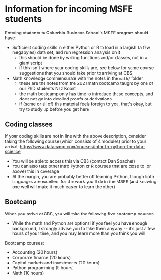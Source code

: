# Information for incoming MSFE students
Entering students to Columbia Business School's MSFE program should have:
* Sufficient coding skills in either Python or R to load in a largish (a few megabytes) data set, and run regression analysis on it
  * this should be done by writing functions and/or classes, not in a giant script
  * if this isn't where your coding skills are, see below for some course suggestions that you should take prior to arriving at CBS
* Math knowledge commensurate with the notes in the `math/` folder
  * these are the notes from the 2021 math bootcamp taught by one of our PhD students Naz Koont
  * the math bootcamp only has time to introduce these concepts, and does not go into detailed proofs or derivations
  * if (some or all of) this material feels foreign to you, that's okay, but try to study up before you get here

## Coding classes
If your coding skills are not in line with the above description, consider taking the following course (which consists of 4 modules) prior to your arrival: https://www.datacamp.com/courses/intro-to-python-for-data-science
* You will be able to access this via CBS (contact Dan Spacher)
* You can also take other intro Python or R courses that are close to (or above) this in coverage
* At the margin, you are probably better off learning Python, though both languages are excellent for the work you'll do in the MSFE (and knowing one well will make it much easier to learn the other)

## Bootcamp
When you arrive at CBS, you will take the following five bootcamp courses
* While the math and Python are optional if you feel you have enough background, I strongly advise you to take them anyway -- it's just a few hours of your time, and you may learn more than you think you will

Bootcamp courses:
* Accounting (20 hours)
* Corporate finance (20 hours)
* Capital markets and investments (20 hours)
* Python programming (9 hours)
* Math (10 hours)
